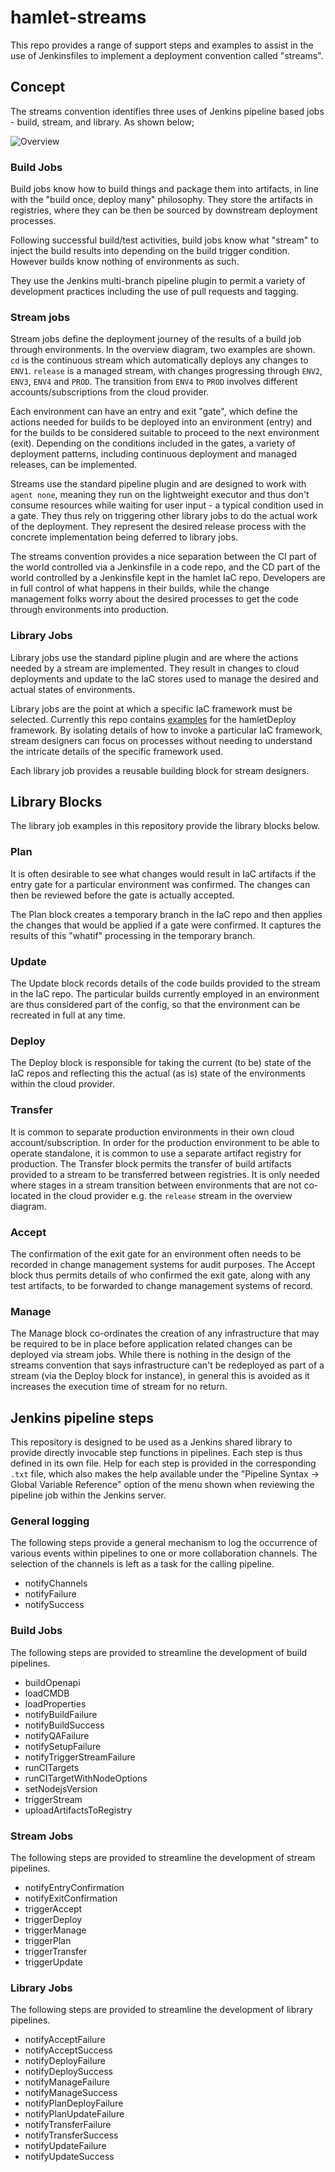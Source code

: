 # hamlet-streams

This repo provides a range of support steps and examples to assist in the use of Jenkinsfiles to implement a deployment convention called "streams".

## Concept

The streams convention identifies three uses of Jenkins pipeline based jobs - build, stream, and library. As shown below;

![Overview](assets/overview.png)

### Build Jobs

Build jobs know how to build things and package them into artifacts, in line with the "build once, deploy many" philosophy. They store the artifacts in registries, where they can be then be sourced by downstream deployment processes.

Following successful build/test activities, build jobs know what "stream" to inject the build results into depending on the build trigger condition. However builds know nothing of environments as such.

They use the Jenkins multi-branch pipeline plugin to permit a variety of development practices including the use of pull requests and tagging.

### Stream jobs

Stream jobs define the deployment journey of the results of a build job through environments. In the overview diagram, two examples are shown. `cd` is the continuous stream which automatically deploys any changes to `ENV1`. `release` is a managed stream, with changes progressing through `ENV2`, `ENV3`, `ENV4` and `PROD`. The transition from `ENV4` to `PROD` involves different accounts/subscriptions from the cloud provider.

Each environment can have an entry and exit "gate", which define the actions needed for builds to be deployed into an environment (entry) and for the builds to be considered suitable to proceed to the next environment (exit). Depending on the conditions included in the gates, a variety of deployment patterns, including continuous deployment and managed releases, can be implemented.

Streams use the standard pipeline plugin and are designed to work with `agent none`, meaning they run on the lightweight executor and thus don't consume resources while waiting for user input - a typical condition used in a gate. They thus rely on triggering other library jobs to do the actual work of the deployment. They represent the desired release process with the concrete implementation being deferred to library jobs.

The streams convention provides a nice separation between the CI part of the world controlled via a Jenkinsfile in a code repo, and the CD part of the world controlled by a Jenkinsfile kept in the hamlet IaC repo. Developers are in full control of what happens in their builds, while the change management folks worry about the desired processes to get the code through environments into production.

### Library Jobs

Library jobs use the standard pipline plugin and are where the actions needed by a stream are implemented. They result in changes to cloud deployments and update to the IaC stores used to manage the desired and actual states of environments.

Library jobs are the point at which a specific IaC framework must be selected. Currently this repo contains [examples](examples) for the hamletDeploy framework. By isolating details of how to invoke a particular IaC framework, stream designers can focus on processes without needing to understand the intricate details of the specific framework used.

Each library job provides a reusable building block for stream designers.

## Library Blocks

The library job examples in this repository provide the library blocks below.

### Plan

It is often desirable to see what changes would result in IaC artifacts if the entry gate for a particular environment was confirmed. The changes can then be reviewed before the gate is actually accepted.

The Plan block creates a temporary branch in the IaC repo and then applies the changes that would be applied if a gate were confirmed. It captures the results of this "whatif" processing in the temporary branch.

### Update

The Update block records details of the code builds provided to the stream in the IaC repo. The particular builds currently employed in an environment are thus considered part of the config, so that the environment can be recreated in full at any time.

### Deploy

The Deploy block is responsible for taking the current (to be) state of the IaC repos and reflecting this the actual (as is) state of the environments within the cloud provider.

### Transfer

It is common to separate production environments in their own cloud account/subscription. In order for the production environment to be able to operate standalone, it is common to use a separate artifact registry for production. The Transfer block permits the transfer of build artifacts provided to a stream to be transferred between registries. It is only needed where stages in a stream transition between environments that are not co-located in the cloud provider e.g. the `release` stream in the overview diagram.

### Accept

The confirmation of the exit gate for an environment often needs to be recorded in change management systems for audit purposes. The Accept block thus permits details of who confirmed the exit gate, along with any test artifacts, to be forwarded to change management systems of record.

### Manage

The Manage block co-ordinates the creation of any infrastructure that may be required to be in place before application related changes can be deployed via stream jobs. While there is nothing in the design of the streams convention that says infrastructure can't be redeployed as part of a stream (via the Deploy block for instance), in general this is avoided as it increases the execution time of stream for no return.

## Jenkins pipeline steps

This repository is designed to be used as a Jenkins shared library to provide directly invocable step functions in pipelines. Each step is thus defined in its own file. Help for each step is provided in the corresponding `.txt` file, which also makes the help available under the "Pipeline Syntax -> Global Variable Reference" option of the menu shown when reviewing the pipeline job within the Jenkins server.

### General logging

The following steps provide a general mechanism to log the occurrence of various events within pipelines to one or more collaboration channels. The selection
of the channels is left as a task for the calling pipeline.

- notifyChannels
- notifyFailure
- notifySuccess

### Build Jobs

The following steps are provided to streamline the development of build pipelines.

- buildOpenapi
- loadCMDB
- loadProperties
- notifyBuildFailure
- notifyBuildSuccess
- notifyQAFailure
- notifySetupFailure
- notifyTriggerStreamFailure
- runCITargets
- runCITargetWithNodeOptions
- setNodejsVersion
- triggerStream
- uploadArtifactsToRegistry

### Stream Jobs

The following steps are provided to streamline the development of stream pipelines.

- notifyEntryConfirmation
- notifyExitConfirmation
- triggerAccept
- triggerDeploy
- triggerManage
- triggerPlan
- triggerTransfer
- triggerUpdate

### Library Jobs

The following steps are provided to streamline the development of library pipelines.

- notifyAcceptFailure
- notifyAcceptSuccess
- notifyDeployFailure
- notifyDeploySuccess
- notifyManageFailure
- notifyManageSuccess
- notifyPlanDeployFailure
- notifyPlanUpdateFailure
- notifyTransferFailure
- notifyTransferSuccess
- notifyUpdateFailure
- notifyUpdateSuccess
